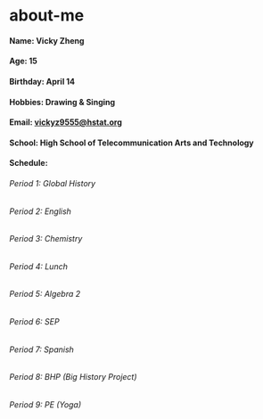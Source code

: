 # about-me
 #### Name: Vicky Zheng
 
 #### Age: 15
 
 #### Birthday: April 14 
 
 #### Hobbies: Drawing & Singing
 
 #### Email: vickyz9555@hstat.org

 #### School: High School of Telecommunication Arts and Technology
 
 #### Schedule: 

 ###### Period 1: Global History
 ###### Period 2: English
 ###### Period 3: Chemistry
 ###### Period 4: Lunch
 ###### Period 5: Algebra 2
 ###### Period 6: SEP
 ###### Period 7: Spanish
 ###### Period 8: BHP (Big History Project)
 ###### Period 9: PE (Yoga)

